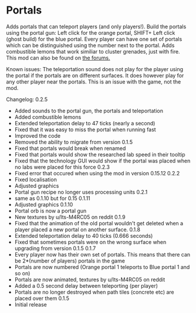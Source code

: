 # Portals

Adds portals that can teleport players (and only players!). Build the portals using the portal gun: Left click for the orange portal, SHIFT+ Left click (ghost build) for the blue portal. Every player can have one set of portals which can be distinguished using the number next to the portal. Adds combustible lemons that work similiar to cluster grenades, just with fire. This mod can also be found on [the forums.](https://forums.factorio.com/viewtopic.php?f=93&t=44305)

Known issues: The teleportation sound does not play for the player using the portal if the portals are on different surfaces. It does however play for any other player near the portals. This is an issue with the game, not the mod.

Changelog:
0.2.5
- Added sounds to the portal gun, the portals and teleportation
- Added combustible lemons
- Extended teleportation delay to 47 ticks (nearly a second)
- Fixed that it was easy to miss the portal when running fast
- Improved the code
- Removed the ability to migrate from version 0.1.5
- Fixed that portals would break when renamed
- Fixed that portals would show the researched lab speed in their tooltip
- Fixed that the technology GUI would show if the portal was placed when no labs were placed for this force
0.2.3
- Fixed error that occured when using the mod in version 0.15.12
0.2.2
- Fixed localisation
- Adjusted graphics
- Portal gun recipe no longer uses processing units
0.2.1
 - same as 0.1.10 but for 0.15
0.1.11
- Adjusted graphics
0.1.10
- Portal orb is now a portal gun
- New textures by u/Its-M4RC05 on reddit
0.1.9
- Fixed that the animation of the old portal wouldn't get deleted when a player placed a new portal on another surface.
0.1.8
- Extended teleportation delay to 40 ticks (0.666 seconds)
- Fixed that sometimes portals were on the wrong surface when upgrading from version 0.1.5
0.1.7
- Every player now has their own set of portals. This means that there can be 2*(number of players) portals in the game
- Portals are now numbered (Orange portal 1 teleports to Blue portal 1 and so on)
- Portals are now animated, textures by u/Its-M4RC05 on reddit
- Added a 0.5 second delay between teleporting (per player)
- Portals are no longer destroyed when path tiles (concrete etc) are placed over them
0.1.5
- Initial release
